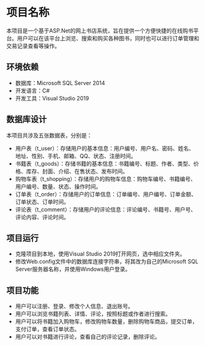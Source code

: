 # 项目名称

​	本项目是一个基于ASP.Net的网上书店系统，旨在提供一个方便快捷的在线购书平台。用户可以在该平台上浏览、搜索和购买各种图书，同时也可以进行订单管理和交易记录查看等操作。

## 环境依赖

- 数据库：Microsoft SQL Server 2014
- 开发语言：C#
- 开发工具：Visual Studio 2019

## 数据库设计

本项目共涉及五张数据表，分别是：

- 用户表（t_user）：存储用户的基本信息：用户编号、用户名、密码、姓名、地址、性别、手机、邮箱、QQ、状态、注册时间。
- 书籍表（t_goods）：存储书籍的基本信息：书籍编号、标题、作者、类型、价格、库存、封面、介绍、在售状态、发布时间。
- 购物车表（t_shopping）：存储用户的购物车信息：购物车编号、书籍编号、用户编号、数量、状态、操作时间。
- 订单表（t_order）：存储用户的订单信息：订单编号、用户编号、订单金额、订单状态、订单时间。
- 评论表（t_comment）：存储用户的评论信息：评论编号、书籍号、用户号、评论内容、评论时间。


## 项目运行

- 克隆项目到本地，使用Visual Studio 2019打开网页，选中相应文件夹。
- 修改Web.config文件中的数据库连接字符串，将其改为自己的Microsoft SQL Server服务器名称，并使用Windows用户登录。

## 项目功能

- 用户可以注册、登录、修改个人信息、退出账号。
- 用户可以浏览书籍列表、详情、评论，按照标题或作者进行搜索。
- 用户可以将书籍加入购物车，修改购物车数量，删除购物车商品，提交订单，支付订单，查看订单状态。
- 用户可以对书籍进行评论，查看自己的评论记录，删除评论。

